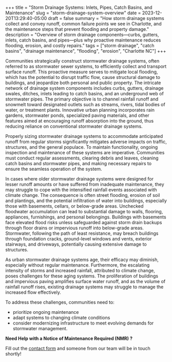 +++
title = "Storm Drainage Systems: Inlets, Pipes, Catch Basins, and Maintenance"
slug = "storm-drainage-system-overview"
date = 2023-12-20T13:29:40-05:00
draft = false
summary = "How storm drainage systems collect and convey runoff, common failure points we see in Charlotte, and the maintenance steps that prevent flooding and property damage."
description = "Overview of storm drainage components—curbs, gutters, inlets, catch basins, and pipes—plus why proactive maintenance reduces flooding, erosion, and costly repairs."
tags = ["storm drainage", "catch basins", "drainage maintenance", "flooding", "erosion", "Charlotte NC"]
+++


Communities strategically construct stormwater drainage systems, often referred to as stormwater sewer systems, to efficiently collect and transport surface runoff. This proactive measure serves to mitigate local flooding, which has the potential to disrupt traffic flow, cause structural damage to buildings, and jeopardize both personal and public property. The intricate network of drainage system components includes curbs, gutters, drainage swales, ditches, inlets leading to catch basins, and an underground web of stormwater pipes. The primary objective is to channel rainfall runoff and snowmelt toward designated outlets such as streams, rivers, tidal bodies of water, or treatment plants. Innovative urban planning incorporates rain gardens, stormwater ponds, specialized paving materials, and other features aimed at encouraging runoff absorption into the ground, thus reducing reliance on conventional stormwater drainage systems.

Properly sizing stormwater drainage systems to accommodate anticipated runoff from regular storms significantly mitigates adverse impacts on traffic, structures, and the general populace. To maintain functionality, ongoing inspection and maintenance of these systems are imperative. Communities must conduct regular assessments, clearing debris and leaves, cleaning catch basins and stormwater pipes, and making necessary repairs to ensure the seamless operation of the system.

In cases where older stormwater drainage systems were designed for lesser runoff amounts or have suffered from inadequate maintenance, they may struggle to cope with the intensified rainfall events associated with climate change. The consequence is often street flooding, erosion of soil and plantings, and the potential infiltration of water into buildings, especially those with basements, cellars, or below-grade areas. Unchecked floodwater accumulation can lead to substantial damage to walls, flooring, appliances, furnishings, and personal belongings. Buildings with basements face elevated flood risks unless safeguarded against storm drain backups through floor drains or impervious runoff into below-grade areas. Stormwater, following the path of least resistance, may breach buildings through foundation cracks, ground-level windows and vents, exterior stairways, and driveways, potentially causing extensive damage to structures.

As urban stormwater drainage systems age, their efficacy may diminish, especially without regular maintenance. Furthermore, the escalating intensity of storms and increased rainfall, attributed to climate change, poses challenges for these aging systems. The proliferation of buildings and impervious paving amplifies surface water runoff, and as the volume of rainfall runoff rises, existing drainage systems may struggle to manage the increased flow effectively. 

To address these challenges, communities need to:
- prioritize ongoing maintenance
- adapt systems to changing climate conditions
- consider modernizing infrastructure to meet evolving demands for stormwater management.

**Need Help with a Notice of Maintenance Required (NMR) ?**

Fill out the [contact form](/contact/) and someone from our team will be in touch shortly!